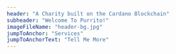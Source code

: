 ```yaml
---
header: "A Charity built on the Cardano Blockchain"
subheader: "Welcome To Purrito!"
imageFileName: "header-bg.jpg"
jumpToAnchor: "Services"
jumpToAnchorText: "Tell Me More"
---
```

